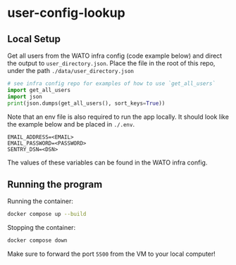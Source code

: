 # user-config-lookup

## Local Setup

Get all users from the WATO infra config (code example below) and direct the
output to `user_directory.json`. Place the file in the root of this repo,
under the path `./data/user_directory.json`

```py
# see infra config repo for examples of how to use `get_all_users`
import get_all_users
import json
print(json.dumps(get_all_users(), sort_keys=True))
```

Note that an env file is also required to run the app locally.
It should look like the example below and be placed in `./.env`.

```
EMAIL_ADDRESS=<EMAIL>
EMAIL_PASSWORD=<PASSWORD>
SENTRY_DSN=<DSN>
```

The values of these variables can be found in the WATO infra config.

## Running the program

Running the container:

```bash
docker compose up --build
```

Stopping the container:

```bash
docker compose down
```

Make sure to forward the port `5500` from the VM to your local computer!
